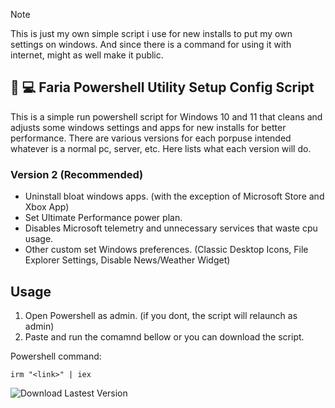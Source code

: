 > [!NOTE]
> This is just my own simple script i use for new installs to put my own settings on windows. And since there is a command for using it with internet, might as well make it public.

## :large_blue_diamond: :computer: Faria Powershell Utility Setup Config Script
This is a simple run powershell script for Windows 10 and 11 that cleans and adjusts some windows settings and apps for new installs for better performance. There are various versions for each porpuse intended whatever is a normal pc, server, etc.
Here lists what each version will do.
### Version 2 (Recommended)
- Uninstall bloat windows apps. (with the exception of Microsoft Store and Xbox App)
- Set Ultimate Performance power plan.
- Disables Microsoft telemetry and unnecessary services that waste cpu usage.
- Other custom set Windows preferences. (Classic Desktop Icons, File Explorer Settings, Disable News/Weather Widget)

## Usage
1. Open Powershell as admin. (if you dont, the script will relaunch as admin)
2. Paste and run the comamnd bellow or you can download the script.

Powershell command:
```
irm "<link>" | iex
```

![Download Lastest Version](https://img.shields.io/github/downloads/dfaria5/faria-ps-utilsetupconf-script/latest/total?style=for-the-badge)
